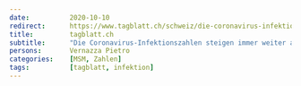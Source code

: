 ```yaml
---
date:          2020-10-10
redirect:      https://www.tagblatt.ch/schweiz/die-coronavirus-infektionszahlen-steigen-immer-weiter-an-es-ist-zeit-fuer-ein-umdenken-ld.1266226
title:         tagblatt.ch
subtitle:      "Die Coronavirus-Infektionszahlen steigen immer weiter an – es ist Zeit für ein Umdenken"
persons:       Vernazza Pietro
categories:    [MSM, Zahlen]
tags:          [tagblatt, infektion]
---
```

